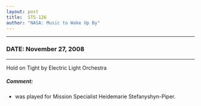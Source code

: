```yaml
---
layout: post
title:  STS-126
author: "NASA: Music to Wake Up By"
---
```


----
### DATE: November 27, 2008
----
Hold on Tight by Electric Light Orchestra

##### Comment:
* was played for Mission Specialist Heidemarie Stefanyshyn-Piper.
